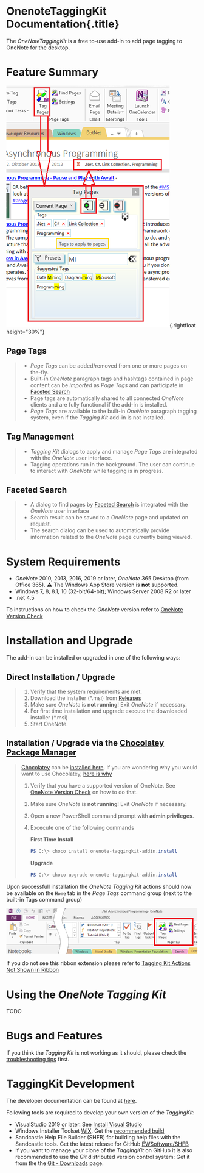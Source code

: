 # OnenoteTaggingKit Documentation{.title}

The _OneNoteTaggingKit_ is a free to-use add-in to add page tagging to
OneNote for the desktop.

# Feature Summary

![Screenshot](images/TaggingKitIntro.png){.rightfloat height="30%"}

## Page Tags
>
> * _Page Tags_ can be added/removed from one or more pages on-the-fly.
> * Built-in _OneNote_ paragraph tags and hashtags contained in page content
>   can be _imported_ as _Page Tags_ and can participate in
>   [Faceted Search](https://en.wikipedia.org/wiki/Faceted_search)
> * Page tags are automatically shared to all connected _OneNote_ clients and
>   are fully functional if the add-in is installed.
> * _Page Tags_ are available to the built-in _OneNote_ paragraph tagging
>   system, even if the _Tagging Kit_ add-in is not installed.

## Tag Management
>
> * _Tagging Kit_ dialogs to apply and manage _Page Tags_ are integrated
>    with the _OneNote_ user interface.
> * Tagging operations run in the background. The user can continue to interact
>   with _OneNote_ while tagging is in progress.

## Faceted Search
>
> * A dialog to find pages by
>   [Faceted Search](https://en.wikipedia.org/wiki/Faceted_search) is
>   integrated with the _OneNote_ user interface
> * Search result can be saved to a _OneNote_ page and updated on request.
> * The search dialog can be used to automatically provide information related
>   to the _OneNote_ page currently being viewed. 

# System Requirements

* _OneNote_ 2010, 2013, 2016, 2019 or later, _OneNote_ 365 Desktop (from Office 365).
  :warning: The Windows App Store version is **not** supported.
* Windows 7, 8, 8.1, 10 (32-bit/64-bit); Windows Server 2008 R2 or later
* .net 4.5

To instructions on how to check the _OneNote_ version refer
to [OneNote Version Check](OneNote-Version-Check.md)

# Installation and Upgrade

The add-in can be installed or upgraded in one of the following ways:

## Direct Installation / Upgrade
>
> 1. Verify that the system requirements are met.
> 2. Download the installer (*.msi) from [Releases](https://github.com/WetHat/OnenoteTaggingKit/releases)
> 3. Make sure _OneNote_ is **not running**! Exit _OneNote_ if necessary.
> 4. For first time installation and upgrade execute the downloaded installer (*.msi)
> 5. Start OneNote.

## Installation / Upgrade via the [Chocolatey Package Manager](https://community.chocolatey.org/packages/onenote-taggingkit-addin.install)
> [Chocolatey](https://chocolatey.org/) can be [installed here](https://chocolatey.org/install).
> If you are wondering why you would want to use Chocolatey,
> [here is why](https://chocolatey.org/why-chocolatey)
>
> 1. Verify that you have a supported version of OneNote.
>   See [OneNote Version Check](OneNote-Version-Check.md) on how to do that.
> 2. Make sure _OneNote_ is **not running**! Exit _OneNote_ if necessary.
> 3. Open a new PowerShell command prompt with **admin privileges**.
> 4. Excecute one of the following commands
>
>    **First Time Install**
>    ~~~ powershell
>    PS C:\> choco install onenote-taggingkit-addin.install
>    ~~~
>
>    **Upgrade**
>    ~~~ powershell
>    PS C:\> choco upgrade onenote-taggingkit-addin.install
>    ~~~

Upon successfull installation the _OneNote Tagging Kit_ actions should now be
available on the `Home` tab in
the _Page Tags_ command group (next to the built-in Tags command group)

![Home Tab](images/TaggingKitRibbon.png)

If you do not see this ribbon extension please refer to
[Tagging Kit Actions Not Shown in Ribbon](Troubleshooting/Tagging%20Kit%20Not%20Shown%20in%20Ribbon.md)

# Using the _OneNote Tagging Kit_

TODO

# Bugs and Features

If you think the _Tagging Kit_ is not working as it should, please check the [troubleshooting tips](Troubleshooting/Troubleshooting-Tips.md)
first.

# TaggingKit Development

The developer documentation can be found at [here](https://github.com/WetHat/OnenoteTaggingKit/blob/master/TaggingKitSandcastle/Documentation/Home.md).

Following tools are required to develop your own version of the _TaggingKit_:

* VisualStudio 2019 or later. See [Install Visual Studio](https://docs.microsoft.com/en-us/visualstudio/install/install-visual-studio)
* Windows Installer Toolset [WiX](http://wixtoolset.org/).
  Get the [recommended build](http://wixtoolset.org/releases/)
* Sandcastle Help File Builder (SHFB) for building help files with the Sandcastle tools.
  Get the latest release for GitHub [EWSoftware/SHFB ](https://github.com/EWSoftware/SHFB/releases)
* If you want to manage your clone of the _TaggingKit_ on GitHub it is also recommended to use the _Git_ distributed version control system: Get it from the
  the [Git - Downloads](https://git-scm.com/downloads) page.
